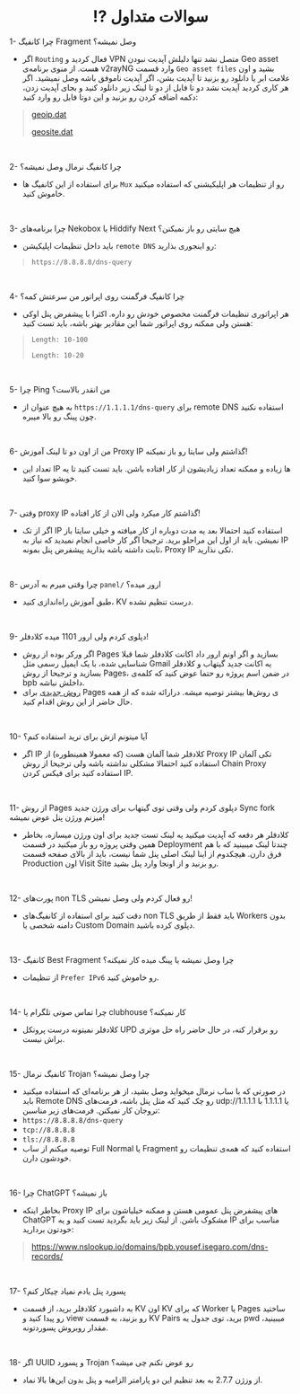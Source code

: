 <h1 align="center">⁉️ سوالات متداول</h1>

1- چرا کانفیگ Fragment وصل نمیشه؟
- اگر `Routing` فعال کردید و VPN متصل نشد تنها دلیلش آپدیت نبودن Geo asset هست. از منوی برنامه‌ی v2rayNG وارد قسمت `Geo asset files` بشید و اون علامت ابر یا دانلود رو بزنید تا آپدیت بشن، اگر آپدیت ناموفق باشه وصل نمیشید. اگر هر کاری کردید آپدیت نشد دو تا فایل از دو تا لینک زیر دانلود کنید و بجای آپدیت زدن، دکمه اضافه کردن رو بزنید و این دوتا فایل رو وارد کنید:
> 
>[geoip.dat](https://github.com/Loyalsoldier/v2ray-rules-dat/releases/latest/download/geoip.dat)
> 
>[geosite.dat](https://github.com/Loyalsoldier/v2ray-rules-dat/releases/latest/download/geosite.dat)
<br> 

2- چرا کانفیگ نرمال وصل نمیشه؟
- برای استفاده از این کانفیگ ها `Mux` رو از تنظیمات هر اپلیکیشنی که استفاده میکنید خاموش کنید.
<br>

3- چرا برنامه‌های Nekobox یا Hiddify Next هیچ سایتی رو باز نمیکنن؟
- باید داخل تنظیمات اپلیکیشن `remote DNS` رو اینجوری بذارید:
> `https://8.8.8.8/dns-query`
<br>

4- چرا کانفیگ فرگمنت روی اپراتور من سرعتش کمه؟
- هر اپراتوری تنظیمات فرگمنت مخصوص خودش رو داره. اکثرا با پیشفرض پنل اوکی هستن ولی ممکنه روی اپراتور شما این مقادیر بهتر باشه، باید تست کنید:
> `Length: 10-100`
> 
> `Length: 10-20`
<br>

5- چرا Ping من انقدر بالاست؟
- به هیچ عنوان از `https://1.1.1.1/dns-query` برای remote DNS استفاده نکنید چون پینگ رو بالا میبره.
<br>

6- من از اون دو تا لینک آموزش Proxy IP گذاشتم ولی سایتا رو باز نمیکنه!
- تعداد این IP ها زیاده و ممکنه تعداد زیادیشون از کار افتاده باشن. باید تست کنید تا یه خوبشو سوا کنید.
<br>

7- وقتی proxy IP گذاشتم کار میکرد ولی الان از کار افتاده!
- اگر از تک IP استفاده کنید احتمالا بعد یه مدت دوباره از کار میافته و خیلی سایتا باز نمیشن. باید از اول این مراحلو برید. ترجیحا اگر کار خاصی انجام نمیدید که نیاز به IP ثابت داشته باشه بذارید پیشفرض پنل بمونه، Proxy IP تکی نذارید.
<br>

8- چرا وقتی میرم به آدرس `panel/` ارور میده؟
- طبق آموزش راه‌اندازی کنید، KV درست تنظیم نشده.
<br>

9- دپلوی کردم ولی ارور 1101 میده کلادفلر!
- اگر ورکر بوده از روش Pages بسازید و اگر اونم ارور داد اکانت کلادفلر شما قبلا شناسایی شده، با یک ایمیل رسمی مثل Gmail یه اکانت جدید گیتهاب و کلادفلر بسازید و ترجیحا از روش Pages، در ضمن اسم پروژه رو حتما عوض کنید که کلمه‌ی bpb داخلش نباشه.
- [روش جدیدی](https://github.com/bia-pain-bache/BLOG-Worker-Panel/blob/main/docs/pages_upload_installation_fa.md) برای Pages ارائه شده که از همه‌‎ی روش‌ها بیشتر توصیه میشه. در حال حاضر از این روش اقدام کنید.
<br>

10- آیا میتونم ازش برای ترید استفاده کنم؟
- اگر IP کلادفلر شما آلمان هست (که معمولا همینطوره) از Proxy IP تکی آلمان استفاده کنید احتمالا مشکلی نداشته باشه ولی ترجیحا از روش Chain Proxy استفاده کنید برای فیکس کردن IP.
<br>

11- از روش Pages دپلوی کردم ولی وقتی توی گیتهاب برای ورژن جدید Sync fork میزنم ورژن پنل عوض نمیشه!
- کلادفلر هر دفعه که آپدیت میکنید یه لینک تست جدید برای اون ورژن میسازه، بخاطر همین وقتی پروژه رو باز میکنید در قسمت Deployment چندتا لینک میبینید که با هم فرق دارن. هیچکدوم از اینا لینک اصلی پنل شما نیست، باید از بالای صفحه قسمت Production اون Visit Site رو بزنید و از اونجا وارد پنل بشید.
<br>

12- پورت‌های non TLS رو فعال کردم ولی وصل نمیشن!
- دقت کنید برای استفاده از کانفیگ‌های non TLS باید فقط از طریق Workers بدون دامنه‌ شخصی یا Custom Domain دپلوی کرده باشید.
<br>

13- کانفیگ Best Fragment چرا وصل نمیشه یا پینگ میده کار نمیکنه؟
- از تنظیمات `Prefer IPv6` رو خاموش کنید.
<br>

14- چرا تماس صوتی تلگرام یا clubhouse کار نمیکنه؟
- کلادفلر نمیتونه درست پروتکل UPD رو برقرار کنه، در حال حاضر راه حل موثری براش نیست.
<br>

15- کانفیگ نرمال Trojan چرا وصل نمیشه؟
- در صورتی که با ساب نرمال میخواید وصل بشید، از هر برنامه‌ای که استفاده میکنید باید Remote DNS رو چک کنید که مثل پنل باشه، فرمت‌های udp://1.1.1.1 یا 1.1.1.1 با تروجان کار نمیکنن. فرمت‌های زیر مناسبن:
- `https://8.8.8.8/dns-query`
- `tcp://8.8.8.8`
- `tls://8.8.8.8`
 - توصیه میکنم از ساب Full Normal یا Fragment استفاده کنید که همه‌ی تنظیمات رو خودشون دارن.
<br>

16- چرا ChatGPT باز نمیشه؟
- بخاطر اینکه Proxy IP های پیشفرض پنل عمومی هستن و ممکنه خیلیاشون برای ChatGPT مشکوک باشن. از لینک زیر باید بگردید تست کنید و یه IP مناسب برای خودتون بردارید:
> https://www.nslookup.io/domains/bpb.yousef.isegaro.com/dns-records/
<br>

17- پسورد پنل یادم نمیاد چیکار کنم؟
- به داشبورد کلادفلر برید، از قسمت KV اون KV که برای Worker یا Pages ساختید رو پیدا کنید و view رو بزنید، به قسمت KV Pairs برید، توی جدول یه pwd میبینید، مقدار روبروش پسوردتونه.
<br>

18- اگر UUID و پسورد Trojan رو عوض نکنم چی میشه؟
- از وزژن 2.7.7 به بعد تنظیم این دو پارامتر الزامیه و پنل بدون این‌ها بالا نماد.